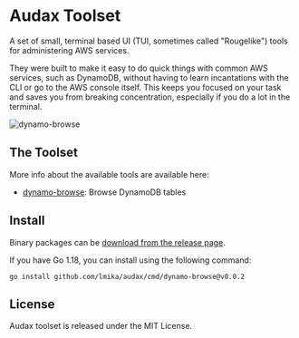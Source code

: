 # Audax Toolset

A set of small, terminal based UI (TUI, sometimes called "Rougelike") tools for
administering AWS services.

They were built to make it easy to do quick things with
common AWS services, such as DynamoDB, without having to learn incantations with the CLI or
go to the AWS console itself.  This keeps you focused on your task and saves you from
breaking concentration, especially if you do a lot in the terminal.

![dynamo-browse](https://audax.tools/images/dynamo-browse/main-item-view.png)

## The Toolset

More info about the available tools are available here:

- [dynamo-browse](https://audax.tools/docs/dynamo-browse): Browse DynamoDB tables

## Install

Binary packages can be [download from the release page](https://github.com/lmika/audax/releases/latest).

If you have Go 1.18, you can install using the following command:

```
go install github.com/lmika/audax/cmd/dynamo-browse@v0.0.2
```

## License

Audax toolset is released under the MIT License.
